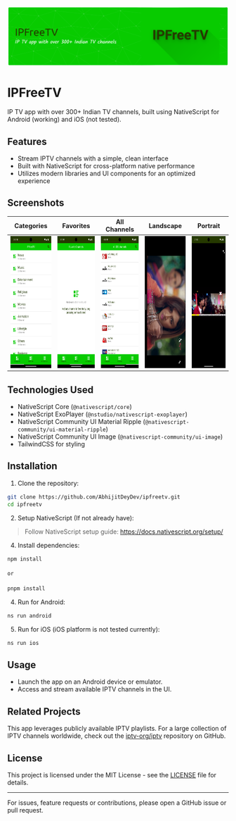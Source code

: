 ![Header](app/assets/images/header.png)

# IPFreeTV

IP TV app with over 300+ Indian TV channels, built using NativeScript for Android (working) and iOS (not tested).

## Features

- Stream IPTV channels with a simple, clean interface
- Built with NativeScript for cross-platform native performance
- Utilizes modern libraries and UI components for an optimized experience

## Screenshots
| Categories | Favorites | All Channels | Landscape | Portrait |
| :----: | :----: | :----: | :----: | :----: |
| <img src="screenshots/Screenshot_1758361383.png" alt="screen shot 1" height="300" width="auto" /> | <img src="screenshots/Screenshot_1758361397.png" alt="screen shot 2" height="300" width="auto" /> | <img src="screenshots/Screenshot_1758364751.png" alt="screen shot 3" height="300" width="auto" /> | <img src="screenshots/Screenshot_1758361370.png" alt="screen shot 4" height="300" width="auto" /> | <img src="screenshots/Screenshot_1758361424.png" alt="screen shot 5" height="300" width="auto" /> |


## Technologies Used

- NativeScript Core (`@nativescript/core`)
- NativeScript ExoPlayer (`@nstudio/nativescript-exoplayer`)
- NativeScript Community UI Material Ripple (`@nativescript-community/ui-material-ripple`)
- NativeScript Community UI Image (`@nativescript-community/ui-image`)
- TailwindCSS for styling

## Installation

1. Clone the repository:

```sh
git clone https://github.com/AbhijitDeyDev/ipfreetv.git
cd ipfreetv
```

2. Setup NativeScript (If not already have):

>Follow NativeScript setup guide: https://docs.nativescript.org/setup/

4. Install dependencies:

```sh
npm install

or

pnpm install
```

4. Run for Android:

```sh
ns run android
```

5. Run for iOS (iOS platform is not tested currently):

```sh
ns run ios
```

## Usage

- Launch the app on an Android device or emulator.
- Access and stream available IPTV channels in the UI.

## Related Projects

This app leverages publicly available IPTV playlists. For a large collection of IPTV channels worldwide, check out the [iptv-org/iptv](https://github.com/iptv-org/iptv) repository on GitHub.

## License

This project is licensed under the MIT License - see the [LICENSE](LICENSE) file for details.

---

For issues, feature requests or contributions, please open a GitHub issue or pull request.

